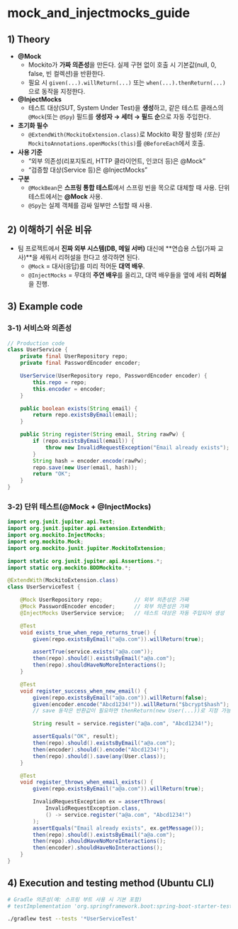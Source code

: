 # mock_and_injectmocks_guide

## 1) Theory
- **@Mock**
  - Mockito가 **가짜 의존성**을 만든다. 실제 구현 없이 호출 시 기본값(null, 0, false, 빈 컬렉션)을 반환한다.
  - 필요 시 `given(...).willReturn(...)` 또는 `when(...).thenReturn(...)`으로 동작을 지정한다.
- **@InjectMocks**
  - 테스트 대상(SUT, System Under Test)을 **생성**하고, 같은 테스트 클래스의 `@Mock`(또는 `@Spy`) 필드를
    **생성자 → 세터 → 필드 순**으로 자동 주입한다.
- **초기화 필수**
  - `@ExtendWith(MockitoExtension.class)`로 Mockito 확장 활성화
    *(또는)* `MockitoAnnotations.openMocks(this)`를 `@BeforeEach`에서 호출.
- **사용 기준**
  - “외부 의존성(리포지토리, HTTP 클라이언트, 인코더 등)은 @Mock”
  - “검증할 대상(Service 등)은 @InjectMocks”
- **구분**
  - `@MockBean`은 **스프링 통합 테스트**에서 스프링 빈을 목으로 대체할 때 사용. 단위 테스트에서는 **@Mock** 사용.
  - `@Spy`는 실제 객체를 감싸 일부만 스텁할 때 사용.

## 2) 이해하기 쉬운 비유
- 팀 프로젝트에서 **진짜 외부 시스템(DB, 메일 서버)** 대신에 **연습용 스텁(가짜 교사)**을 세워서 리허설을 한다고 생각하면 된다.
  - `@Mock` = 대사(응답)를 미리 적어둔 **대역 배우**.
  - `@InjectMocks` = 무대의 **주연 배우**를 올리고, 대역 배우들을 옆에 세워 **리허설**을 진행.

## 3) Example code

### 3-1) 서비스와 의존성
```java
// Production code
class UserService {
    private final UserRepository repo;
    private final PasswordEncoder encoder;

    UserService(UserRepository repo, PasswordEncoder encoder) {
        this.repo = repo;
        this.encoder = encoder;
    }

    public boolean exists(String email) {
        return repo.existsByEmail(email);
    }

    public String register(String email, String rawPw) {
        if (repo.existsByEmail(email)) {
            throw new InvalidRequestException("Email already exists");
        }
        String hash = encoder.encode(rawPw);
        repo.save(new User(email, hash));
        return "OK";
    }
}
```

### 3-2) 단위 테스트(@Mock + @InjectMocks)
```java
import org.junit.jupiter.api.Test;
import org.junit.jupiter.api.extension.ExtendWith;
import org.mockito.InjectMocks;
import org.mockito.Mock;
import org.mockito.junit.jupiter.MockitoExtension;

import static org.junit.jupiter.api.Assertions.*;
import static org.mockito.BDDMockito.*;

@ExtendWith(MockitoExtension.class)
class UserServiceTest {

    @Mock UserRepository repo;          // 외부 의존성은 가짜
    @Mock PasswordEncoder encoder;      // 외부 의존성은 가짜
    @InjectMocks UserService service;   // 테스트 대상은 자동 주입되어 생성

    @Test
    void exists_true_when_repo_returns_true() {
        given(repo.existsByEmail("a@a.com")).willReturn(true);

        assertTrue(service.exists("a@a.com"));
        then(repo).should().existsByEmail("a@a.com");
        then(repo).shouldHaveNoMoreInteractions();
    }

    @Test
    void register_success_when_new_email() {
        given(repo.existsByEmail("a@a.com")).willReturn(false);
        given(encoder.encode("Abcd1234!")).willReturn("$bcrypt$hash");
        // save 동작은 반환값이 필요하면 thenReturn(new User(...))로 지정 가능

        String result = service.register("a@a.com", "Abcd1234!");

        assertEquals("OK", result);
        then(repo).should().existsByEmail("a@a.com");
        then(encoder).should().encode("Abcd1234!");
        then(repo).should().save(any(User.class));
    }

    @Test
    void register_throws_when_email_exists() {
        given(repo.existsByEmail("a@a.com")).willReturn(true);

        InvalidRequestException ex = assertThrows(
            InvalidRequestException.class,
            () -> service.register("a@a.com", "Abcd1234!")
        );
        assertEquals("Email already exists", ex.getMessage());
        then(repo).should().existsByEmail("a@a.com");
        then(repo).shouldHaveNoMoreInteractions();
        then(encoder).shouldHaveNoInteractions();
    }
}
```

## 4) Execution and testing method (Ubuntu CLI)
```bash
# Gradle 의존성(예: 스프링 부트 사용 시 기본 포함)
# testImplementation 'org.springframework.boot:spring-boot-starter-test'

./gradlew test --tests '*UserServiceTest'
```
